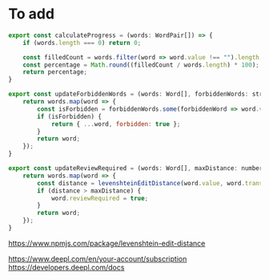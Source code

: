 # To add
```js
export const calculateProgress = (words: WordPair[]) => {
    if (words.length === 0) return 0;

    const filledCount = words.filter(word => word.value !== "").length;
    const percentage = Math.round((filledCount / words.length) * 100);
    return percentage;
}
```
```js
export const updateForbiddenWords = (words: Word[], forbiddenWords: string[]) =>{
    return words.map(word => {
        const isForbidden = forbiddenWords.some(forbiddenWord => word.value.includes(forbiddenWord));
        if (isForbidden) {
            return { ...word, forbidden: true };
        }
        return word;
    });
}
```
```js
export const updateReviewRequired = (words: Word[], maxDistance: number): Word[] => {
    return words.map(word => {
        const distance = levenshteinEditDistance(word.value, word.translation);
        if (distance > maxDistance) {
            word.reviewRequired = true;     
        }
        return word;
    });
}
```
https://www.npmjs.com/package/levenshtein-edit-distance

https://www.deepl.com/en/your-account/subscription
https://developers.deepl.com/docs
